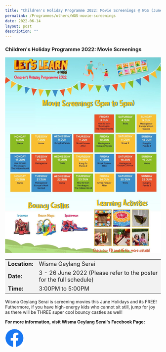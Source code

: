 ```yaml
---
title: "Children's Holiday Programme 2022: Movie Screenings @ WGS (June 2022)"
permalink: /Programmes/others/WGS-movie-screenings
date: 2022-06-14
layout: post
description: ""
---
```

### Children's Holiday Programme 2022: Movie Screenings  ###

<img src="/images/Programmes (June 2022)/WGS-movie-screening.jpg" style="width:650px; height:auto">

<table  style="font-size:130%; background-color:#f2f2f2">
	<tbody>
		<tr>
			 <td><b>Location:</b></td><td>Wisma Geylang Serai</td>
		</tr>
		<tr>
		 <td><b>Date:</b> </td><td>3 - 26 June 2022 (Please refer to the poster for the full schedule)</td>
		</tr>
		<tr>
			<td> <b>Time:</b> </td><td> 3:00PM to 5:00PM </td>
		</tr>
	</tbody>
</table>

Wisma Geylang Serai is screening movies this June Holidays and its FREE! Futhermore, if you have high-energy kids who cannot sit still, jump for joy as there will be THREE super cool bouncy castles as well! 

<b>For more information, visit Wisma Geylang Serai's Facebook Page:</b>
<div style="padding:0 0 15px 0">
		<a href="https://www.facebook.com/WismaGeylangSerai" style="display:block;"><img src="/images/Logos/f_logo_RGB-Blue_100.png" style="max-width:60px; max-height:60px; float:left;"></a>
</div>